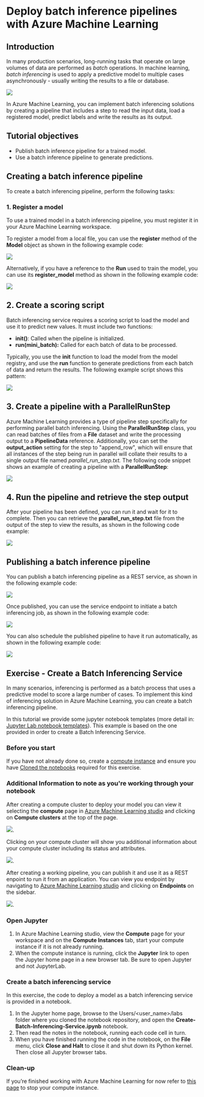 # Deploy batch inference pipelines with Azure Machine Learning 

## Introduction

In many production scenarios, long-running tasks that operate on large volumes of data are performed as *batch* operations. In machine learning, *batch inferencing* is used to apply a predictive model to multiple cases asynchronously - usually writing the results to a file or database.

![](../Images/0.PNG)

In Azure Machine Learning, you can implement batch inferencing solutions by creating a pipeline that includes a step to read the input data, load a registered model, predict labels and write the results as its output.

## Tutorial objectives

* Publish batch inference pipeline for a trained model.
* Use a batch inference pipeline to generate predictions.

## Creating a batch inference pipeline
To create a batch inferencing pipeline, perform the following tasks:

### 1. Register a model
To use a trained model in a batch inferencing pipeline, you must register it in your Azure Machine Learning workspace.

To register a model from a local file, you can use the **register** method of the **Model** object as shown in the following example code:

![](../Images/33.PNG)

Alternatively, if you have a reference to the **Run** used to train the model, you can use its **register_model** method as shown in the following example code:

![](../Images/34.PNG)

## 2. Create a scoring script
Batch inferencing service requires a scoring script to load the model and use it to predict new values. It must include two functions:

* **init()**: Called when the pipeline is initialized.
* **run(mini_batch):** Called for each batch of data to be processed.

Typically, you use the **init** function to load the model from the model registry, and use the **run** function to generate predictions from each batch of data and return the results. The following example script shows this pattern:

![](../Images/35.PNG)

## 3. Create a pipeline with a ParallelRunStep

Azure Machine Learning provides a type of pipeline step specifically for performing parallel batch inferencing. Using the **ParallelRunStep** class, you can read batches of files from a **File** dataset and write the processing output to a **PipelineData** reference. Additionally, you can set the **output_action** setting for the step to "append_row", which will ensure that all instances of the step being run in parallel will collate their results to a single output file named *parallel_run_step.txt.* The following code snippet shows an example of creating a pipeline with a **ParallelRunStep**:

![](../Images/36.PNG)

## 4. Run the pipeline and retrieve the step output

After your pipeline has been defined, you can run it and wait for it to complete. Then you can retrieve the **parallel_run_step.txt** file from the output of the step to view the results, as shown in the following code example:

![](../Images/37.PNG)

## Publishing a batch inference pipeline

You can publish a batch inferencing pipeline as a REST service, as shown in the following example code:

![](../Images/38.PNG)

Once published, you can use the service endpoint to initiate a batch inferencing job, as shown in the following example code:

![](../Images/39.PNG)

You can also schedule the published pipeline to have it run automatically, as shown in the following example code:

![](../Images/40.PNG)

## Exercise - Create a Batch Inferencing Service

In many scenarios, inferencing is performed as a batch process that uses a predictive model to score a large number of cases. To implement this kind of inferencing solution in Azure Machine Learning, you can create a batch inferencing pipeline.

In this tutorial we provide some jupyter notebook templates (more detail in: [Jupyter Lab notebook templates](https://github.com/felicity-borg/Getting-Started-On-Azure-ML/tree/main/labs)). This example is based on the one provided in order to create a Batch Inferencing Service.

### Before you start

If you have not already done so, create a [compute instance](../Documents/Create-Compute-Instance.md) and ensure you have [Cloned the notebooks](../Documents/Clone-and-Run-a-Notebook.md) required for this exercise.

### Additional Information to note as you're working through your notebook

After creating a compute cluster to deploy your model you can view it selecting the **compute** page in [Azure Machine Learning studio](https://ml.azure.com/?tid=168c1fe3-a841-49b5-b692-7b3132c0a997&wsid=/subscriptions/52cbf6c7-01f2-4df2-bae9-c80cee4db7eb/resourcegroups/churn-prediction-azure-tutorial/workspaces/churn-machine-learning-ws) and clicking on **Compute clusters** at the top of the page. 

![](../Images/75.PNG). 

Clicking on your compute cluster will show you additional information about your compute cluster including its status and attributes. 

![](../Images/76.PNG).

After creating a working pipeline, you can publish it and use it as a REST enpoint to run it from an application. You can view you endpoint by navigating to [Azure Machine Learning studio](https://ml.azure.com/?tid=168c1fe3-a841-49b5-b692-7b3132c0a997&wsid=/subscriptions/52cbf6c7-01f2-4df2-bae9-c80cee4db7eb/resourcegroups/churn-prediction-azure-tutorial/workspaces/churn-machine-learning-ws) and clicking on **Endpoints** on the sidebar. 

![](../Images/77.PNG).

### Open Jupyter

1. In Azure Machine Learning studio, view the **Compute** page for your workspace and on the **Compute Instances** tab, start your compute instance if it is not already running.
2. When the compute instance is running, click the **Jupyter** link to open the Jupyter home page in a new browser tab. Be sure to open Jupyter and not JupyterLab.

### Create a batch inferencing service
In this exercise, the code to deploy a model as a batch inferencing service is provided in a notebook.

1. In the Jupyter home page, browse to the Users/<user_name>/labs folder where you cloned the notebook repository, and open the **Create-Batch-Inferencing-Service.ipynb** notebook.
2. Then read the notes in the notebook, running each code cell in turn.
3. When you have finished running the code in the notebook, on the **File** menu, click **Close and Halt** to close it and shut down its Python kernel. Then close all Jupyter browser tabs.

### Clean-up
If you’re finished working with Azure Machine Learning for now refer to [this page](../Documents/Stop-Compute-Instance.md) to stop your compute instance.  
